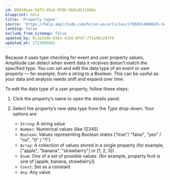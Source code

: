 ```yaml
---
id: 09910eae-5073-45e2-9f8b-5b8cdb11806a
blueprint: data
title: 'Property types'
source: 'https://help.amplitude.com/hc/en-us/articles/17050314884635-Set-or-change-a-property-s-data-type'
landing: false
exclude_from_sitemap: false
updated_by: 0c3a318b-936a-4cbd-8fdf-771a90c297f0
updated_at: 1722895665
---
```

Because it uses type checking for event and user property values, Amplitude can detect when event data it receives doesn’t match the specified type. You can set and edit the data type of an event or user property — for example, from a string to a Boolean. This can be useful as your data and analysis needs shift and expand over time.

To edit the data type of a user property, follow these steps:

1. Click the property’s name to open the details panel.
2. Select the property’s new data type from the *Type* drop-down. Your options are:

      * `String`: A string value
      * `Number`: Numerical values (like 12345)
      * `Boolean`: Values representing Boolean states ("true"/ "false", "yes" / "no", "0" / "1")
      * `Array`: A collection of values stored in a single property (for example, ["apple", "banana", "strawberry"] or [1, 2, 3])
      * `Enum`: One of a set of possible values. (for example, property fruit is one of [apple, banana, strawberry])
      * `Const`: Set as a constant
      * `Any`: Any value